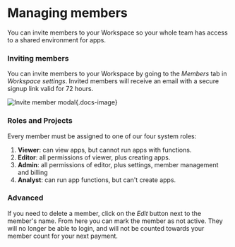 # Managing members

You can invite members to your Workspace so your whole team has access to a shared environment for apps.

### Inviting members

You can invite members to your Workspace by going to the _Members_ tab in _Workspace settings_. Invited members will receive an email with a secure signup link valid for 72 hours.

![Invite member modal](../../../img/tutorials/invite-modal.png){.docs-image}

### Roles and Projects

Every member must be assigned to one of our four system roles:&#x20;

1. **Viewer**: can view apps, but cannot run apps with functions.
2. **Editor**: all permissions of viewer, plus creating apps.
3. **Admin**: all permissions of editor, plus settings, member management and billing
4. **Analyst**: can run app functions, but can't create apps.

### Advanced

If you need to delete a member, click on the _Edit_ button next to the member's name. From here you can mark the member as not active. They will no longer be able to login, and will not be counted towards your member count for your next payment.
